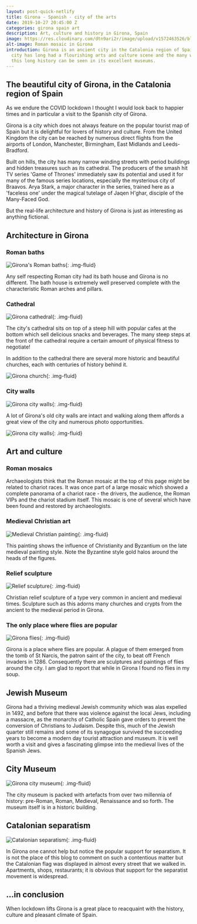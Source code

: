 ```yaml
---
layout: post-quick-netlify
title: Girona - Spanish - city of the arts
date: 2019-10-27 20:45:00 Z
categories: girona spain art
description: Art, culture and history in Girona, Spain
image: https://res.cloudinary.com/dtn9ari2r/image/upload/v1572463526/blog/DSC_0285.jpg
alt-image: Roman mosaic in Girona
introduction: Girona is an ancient city in the Catalonia region of Spain. The
  city has long had a flourishing arts and culture scene and the many works from
  this long history can be seen in its excellent museums.
---
```

## The beautiful city of Girona, in the Catalonia region of Spain

As we endure the COVID lockdown I thought I would look back to happier times and in particular a visit to the Spanish city of Girona.

Girona is a city which does not always feature on the popular tourist map of Spain but it is delightful for lovers of history and culture. From the United Kingdom the city can be reached by numerous direct flights from the airports of London, Manchester, Birmingham, East Midlands and Leeds-Bradford.

Built on hills, the city has many narrow winding streets with period buildings and hidden treasures such as its cathedral. The producers of the smash hit TV series 'Game of Thrones' immediately saw its potential and used it for many of the famous series locations, especially the mysterious city of Braavos. Arya Stark, a major character in the series, trained here as a 'faceless one' under the magical tutelage of Jaqen H'ghar, disciple of the Many-Faced God.

But the real-life architecture and history of Girona is just as interesting as anything fictional.

## Architecture in Girona

### Roman baths

![Girona's Roman baths](https://res.cloudinary.com/dtn9ari2r/image/upload/v1615838976/blog/DSC_0272.jpg "Girona's Roman baths"){: .img-fluid}

Any self respecting Roman city had its bath house and Girona is no different. The bath house is extremely well preserved complete with the characteristic Roman arches and pillars.

### Cathedral

![Girona cathedral](https://res.cloudinary.com/dtn9ari2r/image/upload/v1615838697/blog/DSC_0171.jpg "Girona cathedral"){: .img-fluid}

The city's cathedral sits on top of a steep hill with popular cafes at the bottom which sell delicious snacks and beverages. The many steep steps at the front of the cathedral require a certain amount of physical fitness to negotiate!

In addition to the cathedral there are several more historic and beautiful churches, each with centuries of history behind it.

![Girona church](https://res.cloudinary.com/dtn9ari2r/image/upload/v1615838906/blog/DSC_0256.jpg "Girona church"){: .img-fluid}

### City walls

![Girona city walls](https://res.cloudinary.com/dtn9ari2r/image/upload/v1615838956/blog/DSC_0263.jpg "Girona city walls"){: .img-fluid}

A lot of Girona's old city walls are intact and walking along them affords a great view of the city and numerous photo opportunities.

![Girona city walls](https://res.cloudinary.com/dtn9ari2r/image/upload/v1615838921/blog/DSC_0259.jpg "Girona city walls"){: .img-fluid}

## Art and culture

### Roman mosaics

Archaeologists think that the Roman mosaic at the top of this page might be related to chariot races. It was once part of a large mosaic which showed a complete panorama of a chariot race - the drivers, the audience, the Roman VIPs and the chariot stadium itself. This mosaic is one of several which have been found and restored by archaeologists.

### Medieval Christian art

![Medieval Christian painting](https://res.cloudinary.com/dtn9ari2r/image/upload/v1572463526/blog/DSC_0183.jpg "Medieval Christian painting"){: .img-fluid}

This painting shows the influence of Christianity and Byzantium on the late medieval painting style. Note the Byzantine style gold halos around the heads of the figures.

### Relief sculpture

![Relief sculpture](https://res.cloudinary.com/dtn9ari2r/image/upload/v1572463524/blog/DSC_0286.jpg "Relief sculpture"){: .img-fluid}

Christian relief sculpture of a type very common in ancient and medieval times. Sculpture such as this adorns many churches and crypts from the ancient to the medieval period in Girona.

### The only place where flies are popular

![Girona flies](https://res.cloudinary.com/dtn9ari2r/image/upload/a_exif/v1572463524/blog/DSC_0216.jpg "Girona flies"){: .img-fluid}

Girona is a place where flies are popular. A plague of them emerged from the tomb of St Narcis, the patron saint of the city, to beat off French invaders in 1286. Consequently there are sculptures and paintings of flies around the city. I am glad to report that while in Girona I found no flies in my soup.

## Jewish Museum

Girona had a thriving medieval Jewish community which was alas expelled in 1492, and before that there was violence against the local Jews, including a massacre, as the monarchs of Catholic Spain gave orders to prevent the conversion of Christians to Judaism. Despite this, much of the Jewish quarter still remains and some of its synagogue survived the succeeding years to become a modern day tourist attraction and museum. It is well worth a visit and gives a fascinating glimpse into the medieval lives of the Spanish Jews.

## City Museum

![Girona city museum](https://res.cloudinary.com/dtn9ari2r/image/upload/v1615838788/blog/DSC_0195.jpg "Girona city museum"){: .img-fluid}

The city museum is packed with artefacts from over two millennia of history: pre-Roman, Roman, Medieval, Renaissance and so forth. The museum itself is in a historic building.

## Catalonian separatism

![Catalonian separatism](https://res.cloudinary.com/dtn9ari2r/image/upload/v1615838672/blog/DSC_0164.jpg "Catalonian separatism"){: .img-fluid}

In Girona one cannot help but notice the popular support for separatism. It is not the place of this blog to comment on such a contentious matter but the Catalonian flag was displayed in almost every street that we walked in. Apartments, shops, restaurants; it is obvious that support for the separatist movement is widespread.

## ...in conclusion

When lockdown lifts Girona is a great place to reacquaint with the history, culture and pleasant climate of Spain.